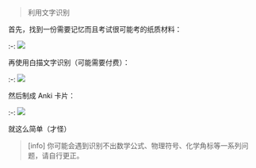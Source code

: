
> 利用文字识别

 首先，找到一份需要记忆而且考试很可能考的纸质材料：

:-: ![](../.gitbook/assets/image17.png)

 再使用白描文字识别（可能需要付费）：

:-: ![](../.gitbook/assets/image12.png)

 然后制成 Anki 卡片：

:-: ![](../.gitbook/assets/image3.png)

就这么简单（才怪）

>[info] 你可能会遇到识别不出数学公式、物理符号、化学角标等一系列问题，请自行更正。